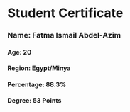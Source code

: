 # Student Certificate

<div class="student-id" >

  <h3 >Name: Fatma Ismail Abdel-Azim</h3>
  <h4>Age: 20</h4>
  <h4>Region: Egypt/Minya</h4>
  <h4>Percentage: 88.3%</h4>
  <h4>Degree: 53 Points</h4>
  
</div>
